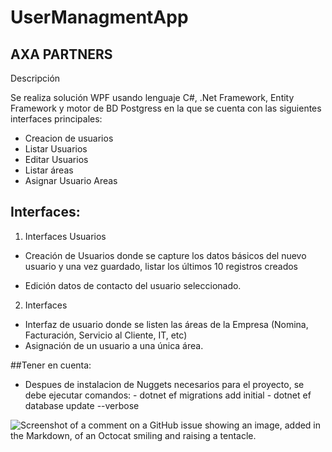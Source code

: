 # UserManagmentApp

## AXA PARTNERS

Descripción

Se realiza solución WPF usando lenguaje C#, .Net Framework, Entity Framework y motor de BD Postgress en la que se cuenta con las siguientes interfaces principales:
- Creacion de usuarios
- Listar Usuarios
- Editar Usuarios
- Listar áreas
- Asignar Usuario Areas

## Interfaces:

1. Interfaces Usuarios

- Creación de Usuarios donde se capture los datos básicos del nuevo usuario y una vez guardado, listar los últimos 10 registros creados

- Edición datos de contacto del usuario seleccionado.

2. Interfaces 

- Interfaz de usuario donde se listen las áreas de la Empresa (Nomina, Facturación, Servicio al Cliente, IT, etc) 
- Asignación de un usuario a una única área.


##Tener en cuenta:
- Despues de instalacion de Nuggets necesarios para el proyecto, se debe ejecutar comandos:
        - dotnet ef migrations add initial
        - dotnet ef database update --verbose

![Screenshot of a comment on a GitHub issue showing an image, added in the Markdown, of an Octocat smiling and raising a tentacle.](https://i.ibb.co/bgpKGrM/Usuarios-Areas.png)


